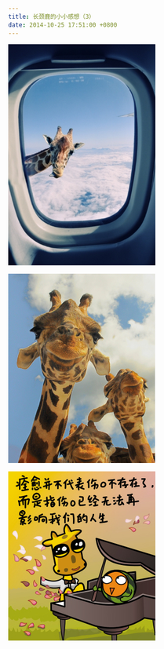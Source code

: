 ```yaml
---
title: 长颈鹿的小小感想（3）
date: 2014-10-25 17:51:00 +0800
---
```


<p class="text-center">
    <img src="/images/dada/2014/changjinglu_air.jpg" width="300px"/>
</p>
<p class="text-center">
    <img src="/images/dada/2014/changjinglu_look.png" width="300px"/>
</p>
<p class="text-center">
    <img src="/images/dada/2014/changjinglu_shangkou.jpg" />
</p>
